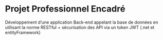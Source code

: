 # Projet Professionnel Encadré
Développement d’une application Back-end appelant la base de données en utilisant la norme RESTful + sécurisation des API via un token JWT (.net et entityFramework)
